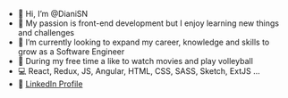 - 👋 Hi, I’m @DianiSN
- 🤩 My passion is front-end development but I enjoy learning new things and challenges
- 🌱 I’m currently looking to expand my career, knowledge and skills to grow as a Software Engineer
- 🏐 During my free time a like to watch movies and play volleyball
- 💻 React, Redux, JS, Angular, HTML, CSS, SASS, Sketch, ExtJS ...
- 💼 [LinkedIn Profile](https://www.linkedin.com/in/dianasanabrianieto/)
<!---
DianiSN/DianiSN is a ✨ special ✨ repository because its `README.md` (this file) appears on your GitHub profile.
You can click the Preview link to take a look at your changes.
--->
